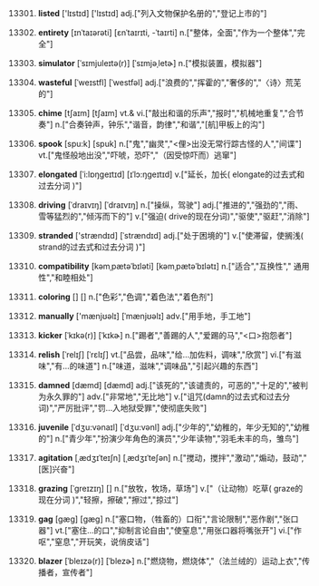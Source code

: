 13301. **listed**
['lɪstɪd]  ['lɪstɪd]
adj.["列入文物保护名册的","登记上市的"]  

13302. **entirety**
[ɪnˈtaɪərəti]  [ɛnˈtaɪrɪti, -ˈtaɪrti]
n.["整体，全面","作为一个整体","完全"]  

13303. **simulator**
[ˈsɪmjuleɪtə(r)]  [ˈsɪmjəˌletɚ]
n.["模拟装置，模拟器"]  

13304. **wasteful**
[ˈweɪstfl]  [ˈwestfəl]
adj.["浪费的","挥霍的","奢侈的","〈诗〉荒芜的"]  

13305. **chime**
[tʃaɪm]  [tʃaɪm]
vt.& vi.["敲出和谐的乐声","报时","机械地重复","合节奏"]  n.["合奏钟声，钟乐","谐音，韵律","和谐","[航]甲板上的沟"]  

13306. **spook**
[spu:k]  [spuk]
n.["鬼","幽灵","<俚>出没无常行踪古怪的人","间谍"]  vt.["鬼怪般地出没","吓唬，恐吓","（因受惊吓而）逃窜"]  

13307. **elongated**
[ˈi:lɒŋgeɪtɪd]  [ɪˈlɔ:ŋgeɪtɪd]
v.["延长，加长( elongate的过去式和过去分词 )"]  

13308. **driving**
[ˈdraɪvɪŋ]  [ˈdraɪvɪŋ]
n.["操纵，驾驶"]  adj.["推进的","强劲的","雨、雪等猛烈的","倾泻而下的"]  v.["强迫( drive的现在分词)","驱使","驱赶","消除"]  

13309. **stranded**
['strændɪd]  [ˈstrændɪd]
adj.["处于困境的"]  v.["使滞留，使搁浅( strand的过去式和过去分词 )"]  

13310. **compatibility**
[kəmˌpætəˈbɪləti]  [kəmˌpætəˈbɪlətɪ]
n.["适合","互换性"," 通用性","和睦相处"]  

13311. **coloring**
[]  []
n.["色彩","色调","着色法","着色剂"]  

13312. **manually**
['mænjʊəlɪ]  [ˈmænjʊəlɪ]
adv.["用手地，手工地"]  

13313. **kicker**
[ˈkɪkə(r)]  [ˈkɪkɚ]
n.["踢者","善踢的人","爱踢的马","<口>抱怨者"]  

13314. **relish**
[ˈrelɪʃ]  [ˈrɛlɪʃ]
vt.["品尝，品味","给…加佐料，调味","欣赏"]  vi.["有滋味","有…的味道"]  n.["味道，滋味","调味品","引起兴趣的东西"]  

13315. **damned**
[dæmd]  [dæmd]
adj.["该死的","该谴责的，可恶的","十足的","被判为永久罪的"]  adv.["非常地","无比地"]  v.["诅咒(damn的过去式和过去分词)","严厉批评","罚…入地狱受罪","使彻底失败"]  

13316. **juvenile**
[ˈdʒu:vənaɪl]  [ˈdʒu:vənl]
adj.["少年的","幼稚的，年少无知的","幼稚的"]  n.["青少年","扮演少年角色的演员","少年读物","羽毛未丰的鸟，雏鸟"]  

13317. **agitation**
[ˌædʒɪˈteɪʃn]  [ˌædʒɪˈteʃən]
n.["搅动，搅拌","激动","煽动，鼓动","[医]兴奋"]  

13318. **grazing**
[ˈgreɪzɪŋ]  []
n.["放牧，牧场，草场"]  v.["（让动物）吃草( graze的现在分词 )","轻擦，擦破","擦过","掠过"]  

13319. **gag**
[gæg]  [ɡæɡ]
n.["塞口物，（牲畜的）口衔","言论限制","恶作剧","张口器"]  vt.["塞住…的口","抑制言论自由","使窒息","用张口器将嘴张开"]  vi.["作呕","窒息","开玩笑，说俏皮话"]  

13320. **blazer**
[ˈbleɪzə(r)]  [ˈblezɚ]
n.["燃烧物，燃烧体","（法兰绒的）运动上衣","传播者，宣传者"]  

